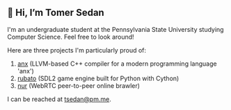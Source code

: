 ## 👋 Hi, I’m Tomer Sedan

I'm an undergraduate student at the Pennsylvania State University studying Computer Science.
Feel free to look around!

Here are three projects I'm particularly proud of:
1. [anx](https://github.com/tsedan/anxlang) (LLVM-based C++ compiler for a modern programming language 'anx')
2. [rubato](https://github.com/rubatopy/rubato) (SDL2 game engine built for Python with Cython)
3. [nur](https://github.com/tsedan/nur) (WebRTC peer-to-peer online brawler)

I can be reached at [tsedan@pm.me](mailto:tsedan@pm.me).
